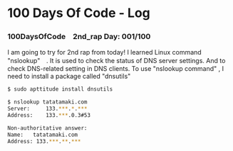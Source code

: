 # 100 Days Of Code - Log
### 100DaysOfCode　2nd_rap Day: 001/100
I am going to try for 2nd rap from today!
I learned Linux command "nslookup"　.
It is used to check the status of DNS server settings. And to check DNS-related setting in DNS clients.
To use "nslookup command" , I need to install a package called "dnsutils"

```bash
$ sudo apttitude install dnsutils
```
```bash
$ nslookup tatatamaki.com
Server:		133.***.*.***
Address:	133.***.0.3#53

Non-authoritative answer:
Name:	tatatamaki.com
Address: 133.***.**.***
```